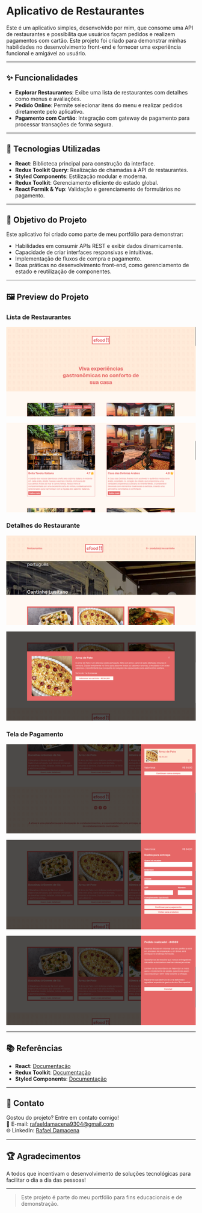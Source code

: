 # Aplicativo de Restaurantes

Este é um aplicativo simples, desenvolvido por mim, que consome uma API de restaurantes e possibilita que usuários façam pedidos e realizem pagamentos com cartão. Este projeto foi criado para demonstrar minhas habilidades no desenvolvimento front-end e fornecer uma experiência funcional e amigável ao usuário.

---

## ✨ Funcionalidades

- **Explorar Restaurantes**: Exibe uma lista de restaurantes com detalhes como menus e avaliações.
- **Pedido Online**: Permite selecionar itens do menu e realizar pedidos diretamente pelo aplicativo.
- **Pagamento com Cartão**: Integração com gateway de pagamento para processar transações de forma segura.

---

## 🚀 Tecnologias Utilizadas

- **React**: Biblioteca principal para construção da interface.
- **Redux Toolkit Query**: Realização de chamadas à API de restaurantes.
- **Styled Components**: Estilização modular e moderna.
- **Redux Toolkit**: Gerenciamento eficiente do estado global.
- **React Formik & Yup**: Validação e gerenciamento de formulários no pagamento.

---

## 🎯 Objetivo do Projeto

Este aplicativo foi criado como parte de meu portfólio para demonstrar:
- Habilidades em consumir APIs REST e exibir dados dinamicamente.
- Capacidade de criar interfaces responsivas e intuitivas.
- Implementação de fluxos de compra e pagamento.
- Boas práticas no desenvolvimento front-end, como gerenciamento de estado e reutilização de componentes.

---

## 🖼️ Preview do Projeto

### Lista de Restaurantes
![Imagem Demonstrativa](./src/assets/screenshots/1.png)

![Imagem Demonstrativa](./src/assets/screenshots/2.png)

### Detalhes do Restaurante  
![Imagem Demonstrativa](./src/assets/screenshots/3.png)

![Imagem Demonstrativa](./src/assets/screenshots/4.png)

### Tela de Pagamento
![Imagem Demonstrativa](./src/assets/screenshots/5.png)

![Imagem Demonstrativa](./src/assets/screenshots/6.png)

![Imagem Demonstrativa](./src/assets/screenshots/7.png)

---

## 📚 Referências

- **React**: [Documentação](https://reactjs.org/)
- **Redux Toolkit**: [Documentação](https://redux-toolkit.js.org/)
- **Styled Components**: [Documentação](https://styled-components.com/)

---

## 📩 Contato

Gostou do projeto? Entre em contato comigo!  
📧 E-mail: [rafaeldamacena9304@gmail.com](mailto:rafaeldamacena9304@gmail.com)  
🌐 LinkedIn: [Rafael Damacena](https://www.linkedin.com/in/rafael-damacena-4aa03024a/)

---

## 🏆 Agradecimentos

A todos que incentivam o desenvolvimento de soluções tecnológicas para facilitar o dia a dia das pessoas!

---

> Este projeto é parte do meu portfólio para fins educacionais e de demonstração.
